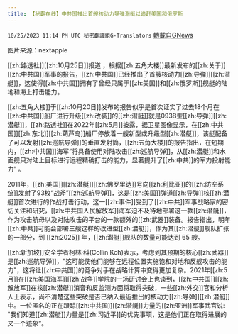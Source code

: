```yaml
---
title: 【秘翻在线】中共国推出首艘核动力导弹潜艇以追赶美国和俄罗斯
---
```

`10/25/2023 11:14 PM UTC 秘密翻譯組G-Translators` [轉載自GNews](https://gnews.org/articles/1881035)

 图片来源：nextapple

[[zh:路透社]][[zh:10月25日]]报道 ，根据[[zh:五角大楼]]最新发布的[[zh:关于]][[zh:中共国]]军事的报告，[[zh:中共国]]已经推出了首艘核动力[[zh:导弹]][[zh:潜艇]]，这使得[[zh:中共国]]拥有了曾经只属于[[zh:美国]]和[[zh:俄罗斯]]舰艇的陆地和海上打击能力。

[[zh:五角大楼]]于[[zh:10月20日]]发布的报告似乎是首次证实了过去18个月在[[zh:中共国]]船厂进行升级[[zh:改装]]的[[zh:潜艇]]就是093B型[[zh:导弹]][[zh:潜艇]]，[[zh:路透社]]在2022年[[zh:5月]]披露，据卫星图像显示，在[[zh:中共国]][[zh:东北]][[zh:葫芦岛]]船厂停放着一艘新型或升级型[[zh:潜艇]]，该艇配备了可以发射[[zh:巡航导弹]]的垂直发射筒，[[zh:五角大楼]]的报告指出，在短期内，[[zh:中共国]]海军“将具备使用对陆攻击[[zh:巡航导弹]]，从[[zh:潜艇]]和水面舰只对陆上目标进行远程精确打击的能力，显著提升了[[zh:中共]]的军力投射能力” 。

2011年，[[zh:美国]][[zh:潜艇]][[zh:佛罗里达]]号向[[zh:利比亚]]的[[zh:防空系统]]发射了93枚“战斧”[[zh:巡航导弹]]，这是[[zh:美国]]弹道[[zh:导弹]]核[[zh:潜艇]]首次进行的作战打击行动，这一[[zh:事件]]受到了[[zh:中共]]军事战略家的密切关注和研究，[[zh:中共国人民解放军]]海军迫不及待地部署这一款[[zh:潜艇]]，作为攻击航母以及对陆攻击的平台的一款额外的[[zh:武器]]装备。报告指出，明年[[zh:中共]]可能会部署三艘这样的改进型[[zh:潜艇]]，作为其[[zh:潜艇]]舰队扩张的一部分，到 [[zh:2025]] 年，[[zh:潜艇]]舰队的数量可能达到 65 艘。

[[zh:新加坡]]安全学者柯林·科(Collin Koh)表示，考虑到其预期的核心[[zh:武器]]是[[zh:巡航导弹]]，"这可能使他们能够在远程位置实施饱和对地和反舰攻击的能力"，这将让[[zh:中共国]]的竞争对手在战略计算中变得更加复杂。2021年[[zh:5月]]在[[zh:美国海军]][[zh:战争]]学院的一场研讨会上也谈到，[[zh:中共国]][[zh:解放军]]在核[[zh:潜艇]]消音和反监测方面将取得突破，一些[[zh:外交]]官和分析人士表示，尚不清楚这些突破是否已纳入最近推出的核动力[[zh:导弹]][[zh:潜艇]]中。一位匿名的正在跟踪[[zh:中共国]][[zh:潜艇]]力量的[[zh:亚洲]]军事武官说: "我们知道[[zh:潜艇]]力量是[[zh:习近平]]的优先事项，这是他们正在取得进展的又一个迹象”。
